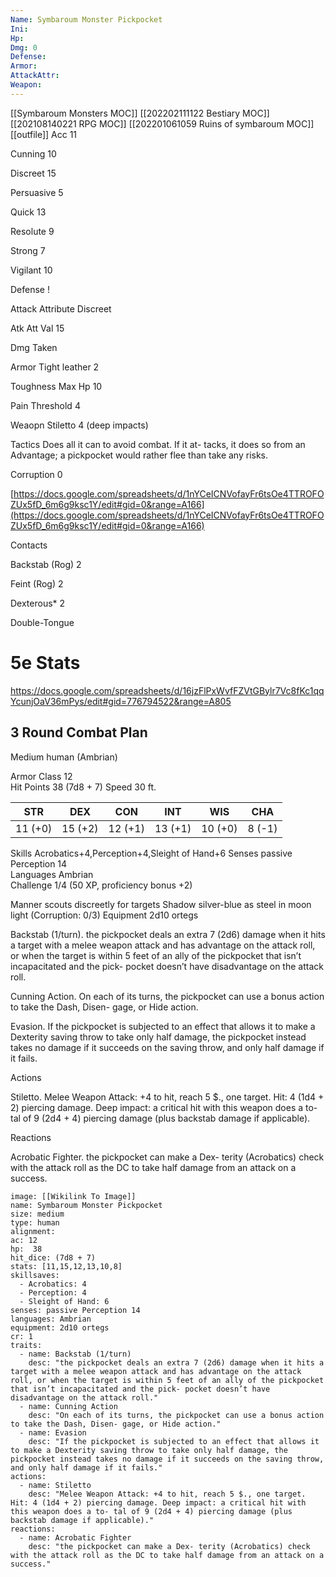 ```yaml
---
Name: Symbaroum Monster Pickpocket
Ini: 
Hp: 
Dmg: 0
Defense: 
Armor: 
AttackAttr: 
Weapon: 
---
```

[[Symbaroum Monsters MOC]]
[[202202111122 Bestiary MOC]]
[[202108140221 RPG MOC]]
[[202201061059 Ruins of symbaroum MOC]]
[[outfile]]
Acc 11

Cunning 10

Discreet 15

Persuasive 5

Quick 13

Resolute 9

Strong 7

Vigilant 10

Defense !

Attack Attribute Discreet

Atk Att Val 15

Dmg Taken

Armor Tight leather 2

Toughness Max Hp 10

Pain Threshold 4

Weaopn Stiletto 4 (deep impacts)

Tactics Does all it can to avoid combat. If it at- tacks, it does so from an Advantage; a pickpocket would rather flee than take any risks.

Corruption 0

[https://docs.google.com/spreadsheets/d/1nYCeICNVofayFr6tsOe4TTROFOZUx5fD_6m6g9ksc1Y/edit#gid=0&range=A166](https://docs.google.com/spreadsheets/d/1nYCeICNVofayFr6tsOe4TTROFOZUx5fD_6m6g9ksc1Y/edit#gid=0&range=A166)

Contacts

Backstab (Rog) 2

Feint (Rog) 2

Dexterous* 2

Double-Tongue

# 5e Stats 
https://docs.google.com/spreadsheets/d/16jzFlPxWvfFZVtGBylr7Vc8fKc1qqYcunjOaV36mPys/edit#gid=776794522&range=A805
## 3 Round Combat Plan

Medium human (Ambrian)

Armor Class 12  
Hit Points 38 (7d8 + 7) Speed 30 ft.

| STR     | DEX     | CON     | INT     | WIS     | CHA    |
| ------- | ------- | ------- | ------- | ------- | ------ |
| 11 (+0) | 15 (+2) | 12 (+1) | 13 (+1) | 10 (+0) | 8 (-1) |


Skills Acrobatics+4,Perception+4,Sleight of Hand+6 
Senses passive Perception 14  
Languages Ambrian  
Challenge 1/4 (50 XP, proficiency bonus +2)

Manner scouts discreetly for targets Shadow silver-blue as steel in moon light (Corruption: 0/3) Equipment 2d10 ortegs

Backstab (1/turn). the pickpocket deals an extra 7 (2d6) damage when it hits a target with a melee weapon attack and has advantage on the attack roll, or when the target is within 5 feet of an ally of the pickpocket that isn’t incapacitated and the pick- pocket doesn’t have disadvantage on the attack roll.

Cunning Action. On each of its turns, the pickpocket can use a bonus action to take the Dash, Disen- gage, or Hide action.

Evasion. If the pickpocket is subjected to an effect that allows it to make a Dexterity saving throw to take only half damage, the pickpocket instead takes no damage if it succeeds on the saving throw, and only half damage if it fails.

Actions

Stiletto. Melee Weapon Attack: +4 to hit, reach 5 $., one target. Hit: 4 (1d4 + 2) piercing damage. Deep impact: a critical hit with this weapon does a to- tal of 9 (2d4 + 4) piercing damage (plus backstab damage if applicable).

Reactions

Acrobatic Fighter. the pickpocket can make a Dex- terity (Acrobatics) check with the attack roll as the DC to take half damage from an attack on a success.

```statblock
image: [[Wikilink To Image]]
name: Symbaroum Monster Pickpocket
size: medium
type: human
alignment:
ac: 12
hp:  38
hit_dice: (7d8 + 7)
stats: [11,15,12,13,10,8]
skillsaves:
  - Acrobatics: 4
  - Perception: 4
  - Sleight of Hand: 6
senses: passive Perception 14
languages: Ambrian
equipment: 2d10 ortegs
cr: 1
traits:
  - name: Backstab (1/turn)
    desc: "the pickpocket deals an extra 7 (2d6) damage when it hits a target with a melee weapon attack and has advantage on the attack roll, or when the target is within 5 feet of an ally of the pickpocket that isn’t incapacitated and the pick- pocket doesn’t have disadvantage on the attack roll."
  - name: Cunning Action
    desc: "On each of its turns, the pickpocket can use a bonus action to take the Dash, Disen- gage, or Hide action."
  - name: Evasion
    desc: "If the pickpocket is subjected to an effect that allows it to make a Dexterity saving throw to take only half damage, the pickpocket instead takes no damage if it succeeds on the saving throw, and only half damage if it fails."
actions:
  - name: Stiletto
    desc: "Melee Weapon Attack: +4 to hit, reach 5 $., one target. Hit: 4 (1d4 + 2) piercing damage. Deep impact: a critical hit with this weapon does a to- tal of 9 (2d4 + 4) piercing damage (plus backstab damage if applicable)."
reactions:
  - name: Acrobatic Fighter
    desc: "the pickpocket can make a Dex- terity (Acrobatics) check with the attack roll as the DC to take half damage from an attack on a success."
```